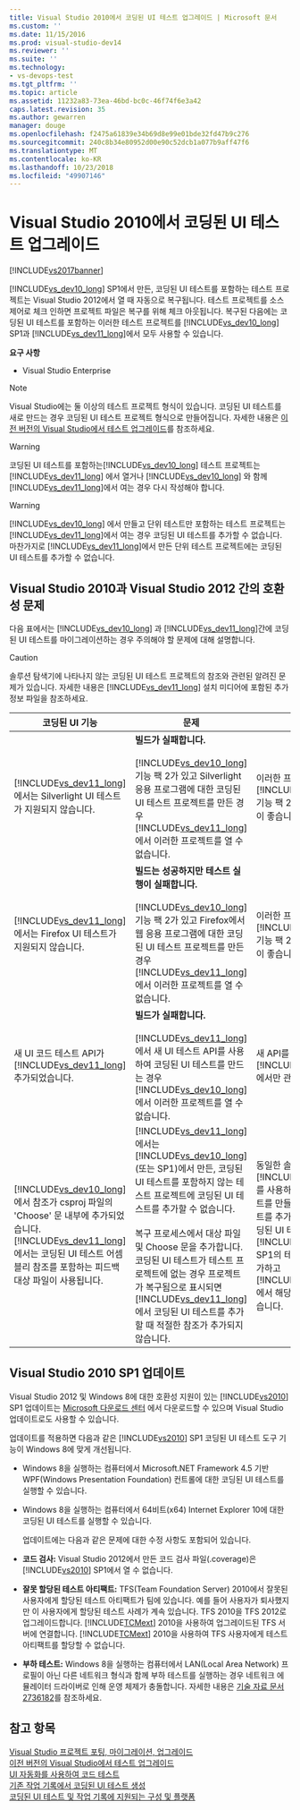 ```yaml
---
title: Visual Studio 2010에서 코딩된 UI 테스트 업그레이드 | Microsoft 문서
ms.custom: ''
ms.date: 11/15/2016
ms.prod: visual-studio-dev14
ms.reviewer: ''
ms.suite: ''
ms.technology:
- vs-devops-test
ms.tgt_pltfrm: ''
ms.topic: article
ms.assetid: 11232a83-73ea-46bd-bc0c-46f74f6e3a42
caps.latest.revision: 35
ms.author: gewarren
manager: douge
ms.openlocfilehash: f2475a61839e34b69d8e99e01bde32fd47b9c276
ms.sourcegitcommit: 240c8b34e80952d00e90c52dcb1a077b9aff47f6
ms.translationtype: MT
ms.contentlocale: ko-KR
ms.lasthandoff: 10/23/2018
ms.locfileid: "49907146"
---
```

# <a name="upgrading-coded-ui-tests-from-visual-studio-2010"></a>Visual Studio 2010에서 코딩된 UI 테스트 업그레이드
[!INCLUDE[vs2017banner](../includes/vs2017banner.md)]

[!INCLUDE[vs_dev10_long](../includes/vs-dev10-long-md.md)] SP1에서 만든, 코딩된 UI 테스트를 포함하는 테스트 프로젝트는 Visual Studio 2012에서 열 때 자동으로 복구됩니다. 테스트 프로젝트를 소스 제어로 체크 인하면 프로젝트 파일은 복구를 위해 체크 아웃됩니다. 복구된 다음에는 코딩된 UI 테스트를 포함하는 이러한 테스트 프로젝트를 [!INCLUDE[vs_dev10_long](../includes/vs-dev10-long-md.md)] SP1과 [!INCLUDE[vs_dev11_long](../includes/vs-dev11-long-md.md)]에서 모두 사용할 수 있습니다.  
  
 **요구 사항**  
  
-   Visual Studio Enterprise  
  
> [!NOTE]
>  Visual Studio에는 둘 이상의 테스트 프로젝트 형식이 있습니다. 코딩된 UI 테스트를 새로 만드는 경우 코딩된 UI 테스트 프로젝트 형식으로 만들어집니다. 자세한 내용은 [이전 버전의 Visual Studio에서 테스트 업그레이드](http://msdn.microsoft.com/en-us/e9c8b7f6-bd72-448e-8edb-d090dcc5cf52)를 참조하세요.  
  
> [!WARNING]
>  코딩된 UI 테스트를 포함하는[!INCLUDE[vs_dev10_long](../includes/vs-dev10-long-md.md)] 테스트 프로젝트는 [!INCLUDE[vs_dev11_long](../includes/vs-dev11-long-md.md)] 에서 열거나 [!INCLUDE[vs_dev10_long](../includes/vs-dev10-long-md.md)] 와 함께 [!INCLUDE[vs_dev11_long](../includes/vs-dev11-long-md.md)]에서 여는 경우 다시 작성해야 합니다.  
  
> [!WARNING]
>  [!INCLUDE[vs_dev10_long](../includes/vs-dev10-long-md.md)] 에서 만들고 단위 테스트만 포함하는 테스트 프로젝트는 [!INCLUDE[vs_dev11_long](../includes/vs-dev11-long-md.md)]에서 여는 경우 코딩된 UI 테스트를 추가할 수 없습니다. 마찬가지로 [!INCLUDE[vs_dev11_long](../includes/vs-dev11-long-md.md)]에서 만든 단위 테스트 프로젝트에는 코딩된 UI 테스트를 추가할 수 없습니다.  
  
## <a name="compatibility-issues-between-visual-studio-2010-and-visual-studio-2012"></a>Visual Studio 2010과 Visual Studio 2012 간의 호환성 문제  
 다음 표에서는 [!INCLUDE[vs_dev10_long](../includes/vs-dev10-long-md.md)] 과 [!INCLUDE[vs_dev11_long](../includes/vs-dev11-long-md.md)]간에 코딩된 UI 테스트를 마이그레이션하는 경우 주의해야 할 문제에 대해 설명합니다.  
  
> [!CAUTION]
>  솔루션 탐색기에 나타나지 않는 코딩된 UI 테스트 프로젝트의 참조와 관련된 알려진 문제가 있습니다. 자세한 내용은 [!INCLUDE[vs_dev11_long](../includes/vs-dev11-long-md.md)] 설치 미디어에 포함된 추가 정보 파일을 참조하세요.  
  
|코딩된 UI 기능|문제|솔루션|  
|----------------------------|-----------|--------------|  
|[!INCLUDE[vs_dev11_long](../includes/vs-dev11-long-md.md)]에서는 Silverlight UI 테스트가 지원되지 않습니다.|**빌드가 실패합니다.**<br /><br /> [!INCLUDE[vs_dev10_long](../includes/vs-dev10-long-md.md)] 기능 팩 2가 있고 Silverlight 응용 프로그램에 대한 코딩된 UI 테스트 프로젝트를 만든 경우 [!INCLUDE[vs_dev11_long](../includes/vs-dev11-long-md.md)]에서 이러한 프로젝트를 열 수 없습니다.|이러한 프로젝트는 [!INCLUDE[vs_dev10_long](../includes/vs-dev10-long-md.md)] 기능 팩 2에서만 관리하는 것이 좋습니다.|  
|[!INCLUDE[vs_dev11_long](../includes/vs-dev11-long-md.md)]에서는 Firefox UI 테스트가 지원되지 않습니다.|**빌드는 성공하지만 테스트 실행이 실패합니다.**<br /><br /> [!INCLUDE[vs_dev10_long](../includes/vs-dev10-long-md.md)] 기능 팩 2가 있고 Firefox에서 웹 응용 프로그램에 대한 코딩된 UI 테스트 프로젝트를 만든 경우 [!INCLUDE[vs_dev11_long](../includes/vs-dev11-long-md.md)]에서 이러한 프로젝트를 열 수 없습니다.|이러한 프로젝트는 [!INCLUDE[vs_dev10_long](../includes/vs-dev10-long-md.md)] 기능 팩 2에서만 관리하는 것이 좋습니다.|  
|새 UI 코드 테스트 API가 [!INCLUDE[vs_dev11_long](../includes/vs-dev11-long-md.md)]추가되었습니다.|**빌드가 실패합니다.**<br /><br /> [!INCLUDE[vs_dev11_long](../includes/vs-dev11-long-md.md)]에서 새 UI 테스트 API를 사용하여 코딩된 UI 테스트를 만드는 경우 [!INCLUDE[vs_dev10_long](../includes/vs-dev10-long-md.md)]에서 이러한 프로젝트를 열 수 없습니다.|새 API를 사용하는 프로젝트는 [!INCLUDE[vs_dev11_long](../includes/vs-dev11-long-md.md)]에서만 관리해야 합니다.|  
|[!INCLUDE[vs_dev10_long](../includes/vs-dev10-long-md.md)]에서 참조가 csproj 파일의 'Choose' 문 내부에 추가되었습니다. [!INCLUDE[vs_dev11_long](../includes/vs-dev11-long-md.md)]에서는 코딩된 UI 테스트 어셈블리 참조를 포함하는 피드백 대상 파일이 사용됩니다.|[!INCLUDE[vs_dev11_long](../includes/vs-dev11-long-md.md)]에서는 [!INCLUDE[vs_dev10_long](../includes/vs-dev10-long-md.md)] (또는 SP1)에서 만든, 코딩된 UI 테스트를 포함하지 않는 테스트 프로젝트에 코딩된 UI 테스트를 추가할 수 없습니다.<br /><br /> 복구 프로세스에서 대상 파일 및 Choose 문을 추가합니다. 코딩된 UI 테스트가 테스트 프로젝트에 없는 경우 프로젝트가 복구됨으로 표시되면 [!INCLUDE[vs_dev11_long](../includes/vs-dev11-long-md.md)]에서 코딩된 UI 테스트를 추가할 때 적절한 참조가 추가되지 않습니다.|동일한 솔루션에서 [!INCLUDE[vs_dev11_long](../includes/vs-dev11-long-md.md)] 를 사용하여 새 테스트 프로젝트를 만들고 새 코딩된 UI 테스트를 추가해야 합니다. 또는 코딩된 UI 테스트를 [!INCLUDE[vs_dev10_long](../includes/vs-dev10-long-md.md)] SP1의 테스트 프로젝트에 추가하고 [!INCLUDE[vs_dev11_long](../includes/vs-dev11-long-md.md)]에서 해당 프로젝트를 열 수 있습니다.|  
  
##  <a name="UpgradingCodedUIFromVS2010_Update"></a> Visual Studio 2010 SP1 업데이트  
 Visual Studio 2012 및 Windows 8에 대한 호환성 지원이 있는 [!INCLUDE[vs2010](../includes/vs2010-md.md)] SP1 업데이트는 [Microsoft 다운로드 센터](http://www.microsoft.com/download/details.aspx?id=34677) 에서 다운로드할 수 있으며 Visual Studio 업데이트로도 사용할 수 있습니다.  
  
 업데이트를 적용하면 다음과 같은 [!INCLUDE[vs2010](../includes/vs2010-md.md)] SP1 코딩된 UI 테스트 도구 기능이 Windows 8에 맞게 개선됩니다.  
  
- Windows 8을 실행하는 컴퓨터에서 Microsoft.NET Framework 4.5 기반 WPF(Windows Presentation Foundation) 컨트롤에 대한 코딩된 UI 테스트를 실행할 수 있습니다.  
  
- Windows 8을 실행하는 컴퓨터에서 64비트(x64) Internet Explorer 10에 대한 코딩된 UI 테스트를 실행할 수 있습니다.  
  
  업데이트에는 다음과 같은 문제에 대한 수정 사항도 포함되어 있습니다.  
  
- **코드 검사:** Visual Studio 2012에서 만든 코드 검사 파일(.coverage)은 [!INCLUDE[vs2010](../includes/vs2010-md.md)] SP1에서 열 수 없습니다.  
  
- **잘못 할당된 테스트 아티팩트:** TFS(Team Foundation Server) 2010에서 잘못된 사용자에게 할당된 테스트 아티팩트가 팀에 있습니다. 예를 들어 사용자가 퇴사했지만 이 사용자에게 할당된 테스트 사례가 계속 있습니다. TFS 2010을 TFS 2012로 업그레이드합니다. [!INCLUDE[TCMext](../includes/tcmext-md.md)] 2010을 사용하여 업그레이드된 TFS 서버에 연결합니다. [!INCLUDE[TCMext](../includes/tcmext-md.md)] 2010을 사용하여 TFS 사용자에게 테스트 아티팩트를 할당할 수 없습니다.  
  
- **부하 테스트:** Windows 8을 실행하는 컴퓨터에서 LAN(Local Area Network) 프로필이 아닌 다른 네트워크 형식과 함께 부하 테스트를 실행하는 경우 네트워크 에뮬레이터 드라이버로 인해 운영 체제가 충돌합니다. 자세한 내용은 [기술 자료 문서 2736182](http://support.microsoft.com/kb/2736182)를 참조하세요.  
  
## <a name="see-also"></a>참고 항목  
 [Visual Studio 프로젝트 포팅, 마이그레이션, 업그레이드](../porting/porting-migrating-and-upgrading-visual-studio-projects.md)   
 [이전 버전의 Visual Studio에서 테스트 업그레이드](http://msdn.microsoft.com/en-us/e9c8b7f6-bd72-448e-8edb-d090dcc5cf52)   
 [UI 자동화를 사용하여 코드 테스트](../test/use-ui-automation-to-test-your-code.md)   
 [기존 작업 기록에서 코딩된 UI 테스트 생성](http://msdn.microsoft.com/library/56736963-9027-493b-b5c4-2d4e86d1d497)   
 [코딩된 UI 테스트 및 작업 기록에 지원되는 구성 및 플랫폼](../test/supported-configurations-and-platforms-for-coded-ui-tests-and-action-recordings.md)



